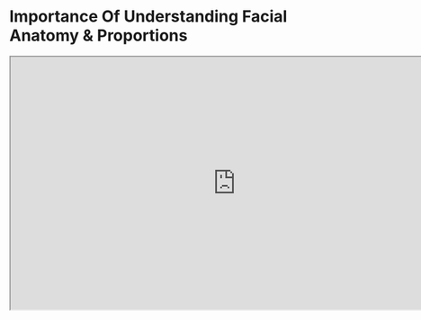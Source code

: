 # Importance Of Understanding Facial Anatomy & Proportions

<p><iframe src="https://www.youtube.com/embed/e_4NDcVk4Z0?rel=0" width="800" height="450" allowfullscreen="allowfullscreen" allow="accelerometer; autoplay; clipboard-write; encrypted-media; gyroscope; picture-in-picture"></iframe></p>
<p>&nbsp;</p>